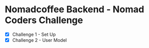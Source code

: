 # Nomadcoffee Backend - Nomad Coders Challenge

- [x] Challenge 1 - Set Up
- [X] Challenge 2 - User Model